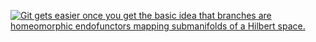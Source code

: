 [![Git gets easier once you get the basic idea that branches are homeomorphic
endofunctors mapping submanifolds of a Hilbert space.][1]][2]

[1]: ./images/endofunctors-of-hilbert-space.png
[2]: https://twitter.com/agnoster/status/44636629423497217
